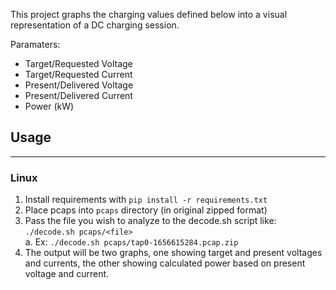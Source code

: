 This project graphs the charging values defined below into a visual representation of a DC charging session.

Paramaters:
- Target/Requested Voltage
- Target/Requested Current
- Present/Delivered Voltage
- Present/Delivered Current
- Power (kW)

## Usage
------------------------------------------------------------

### Linux

1. Install requirements with `pip install -r requirements.txt`
2. Place pcaps into `pcaps` directory (in original zipped format)
3. Pass the file you wish to analyze to the decode.sh script like: `./decode.sh pcaps/<file>`\
  a. Ex: `./decode.sh pcaps/tap0-1656615284.pcap.zip`
4. The output will be two graphs, one showing target and present voltages and currents, the other showing calculated power based on present voltage and current.
